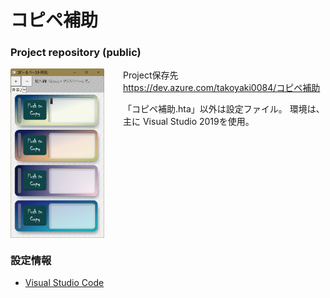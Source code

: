# コピペ補助

### Project repository (public)

<style>
.container::after {
	content: "";
	display: block;
	clear: both;}
}
</style>

<div class="container">
<img src="doc/images/画面.png" alt="動作画面"  align="left"  style="float: left; width: 35%; max-width: 150px; margin-right: 30px" align="left" >

Project保存先
https://dev.azure.com/takoyaki0084/コピペ補助

「コピペ補助.hta」以外は設定ファイル。
環境は、主に Visual Studio 2019を使用。
</div>

### 設定情報
* [Visual Studio Code](doc/VSCode.md)